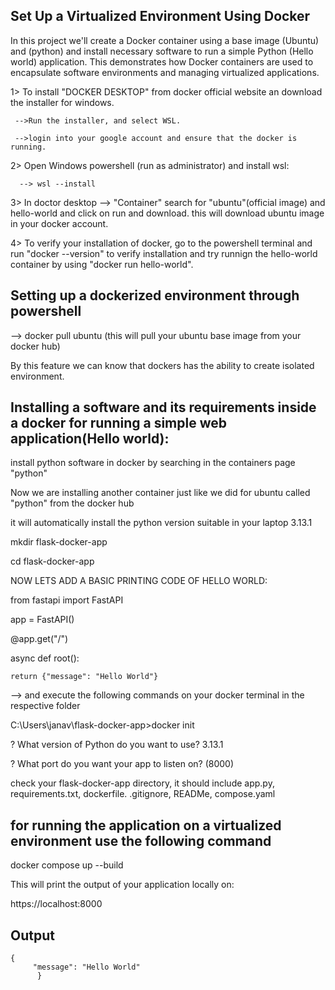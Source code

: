  Set Up a Virtualized Environment Using Docker
 -
 In this project we'll create a Docker container using a base image (Ubuntu) and (python) and install necessary software  to run a simple Python (Hello world) application. This demonstrates how Docker containers are used to encapsulate software environments and managing virtualized applications.

 1> To install "DOCKER DESKTOP" from docker official website an download the installer for windows.
 
     -->Run the installer, and select WSL.
     
     -->login into your google account and ensure that the docker is running.

 2> Open Windows powershell (run as administrator) and install wsl:

      --> wsl --install

 3> In doctor desktop --> "Container" search for "ubuntu"(official image) and hello-world and click on run and download. this will download ubuntu image in your docker account. 

 4> To verify your installation of docker, go to the powershell terminal and run "docker --version" to verify installation and try runnign the hello-world container by using "docker run hello-world".

 Setting up a dockerized environment through powershell 
 -
 
 --> docker pull ubuntu (this will pull your ubuntu base image from your docker hub)
 
 By this feature we can know that dockers has the ability to create isolated environment.

 Installing a software and its requirements inside a docker for running a simple web application(Hello world):
 -
 
install python software in docker by searching in the containers page "python"

Now we are installing another container just like we did for ubuntu called "python" from the docker hub

it will automatically install the python version suitable in your laptop 3.13.1

 mkdir flask-docker-app 
 
 cd flask-docker-app

 NOW LETS ADD A BASIC PRINTING CODE OF HELLO WORLD:
 
 from fastapi import FastAPI

app = FastAPI()


@app.get("/")

async def root():

    return {"message": "Hello World"}

    

--> and execute the following commands on your docker terminal in the respective folder

C:\Users\janav\flask-docker-app>docker init

? What version of Python do you want to use? 3.13.1

? What port do you want your app to listen on? (8000)


check your flask-docker-app directory, it should include app.py, requirements.txt, dockerfile. .gitignore, READMe, compose.yaml

for running the application on a virtualized environment use the following command 
--

docker compose up --build

This will print the output of your application locally on:

https://localhost:8000

Output
-- 

    {
         "message": "Hello World" 
          }

     
